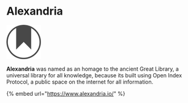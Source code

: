 # Alexandria

![](../../.gitbook/assets/image%20%2819%29.png)

**Alexandria** was named as an homage to the ancient Great Library, a universal library for all knowledge, because its built using Open Index Protocol, a public space on the internet for all information.

{% embed url="https://www.alexandria.io/" %}



